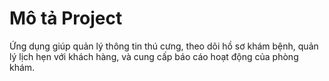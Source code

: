 # Mô tả Project
Ứng dụng giúp quản lý thông tin thú cưng, theo dõi hồ sơ khám bệnh, quản lý lịch hẹn với khách hàng, và cung cấp báo cáo hoạt động của phòng khám.
